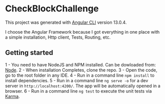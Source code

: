# CheckBlockChallenge

This project was generated with [Angular CLI](https://github.com/angular/angular-cli) version 13.0.4.

I choose the Angular Framework because I got everything in one place with a simple installation, Http client, Tests, Routing, etc.

## Getting started

1 - You need to have NodeJS and NPM installed. Can be dowloaded from: [Node](https://nodejs.org/en/).
2 - When installation Completes, clone the repo.
3 - Open the code, go to the root folder in any IDE.
4 - Run in a command line `npm install` to install dependencies.
5 - Run in a command line `ng serve -o` for a dev server in `http://localhost:4200/`. The app will be automatically opened in a browser.
6 - Run in a command line `ng test` to execute the unit tests via [Karma](https://karma-runner.github.io).

